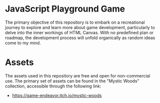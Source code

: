 # JavaScript Playground Game

The primary objective of this repository is to embark on a recreational journey
to explore and learn more about game development, particularly to delve into
the inner workings of HTML Canvas. With no predefined plan or roadmap, the
development process will unfold organically as random ideas come to my mind.

# Assets

The assets used in this repository are free and open for non-commercial use.
The primary set of assets can be found in the "Mystic Woods" collection,
accessible through the following link:

- https://game-endeavor.itch.io/mystic-woods
